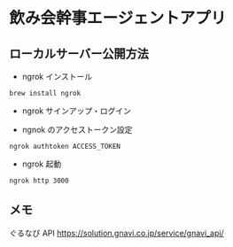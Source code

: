 # 飲み会幹事エージェントアプリ

## ローカルサーバー公開方法

- ngrok インストール

`brew install ngrok`

- ngrok サインアップ・ログイン

- ngnok のアクセストークン設定

`ngrok authtoken ACCESS_TOKEN`

- ngrok 起動

`ngrok http 3000 `

## メモ

ぐるなび API
https://solution.gnavi.co.jp/service/gnavi_api/
